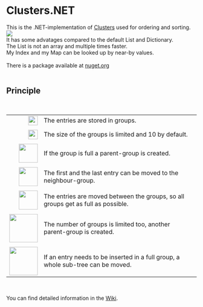 ﻿<h1>Clusters.NET</h1>

<p>
This is the .NET-implementation of
<a href="http://github.com/svenbieg/clusters">Clusters</a>
used for ordering and sorting.<br />
<img src="https://github.com/svenbieg/Clusters.NET/assets/12587394/4ea7ffb9-b870-47e7-a20f-899c64e9b1ec" /><br />
It has some advatages compared to the default List and Dictionary.<br />
The List is not an array and multiple times faster.<br />
My Index and my Map can be looked up by near-by values.<br />
<br />
There is a package available at
<a href="https://www.nuget.org/packages/Clusters">nuget.org</a>
<br />
<br />

<h2>Principle</h2>
<br />

<table>
	<tr>
		<td><img src="https://github.com/user-attachments/assets/4901aa2d-e7a3-4367-aab3-cd1a7827de4f" width="25" align="right" /></td>
		<td>The entries are stored in groups.</td>
	</tr><tr><td></td></tr><tr>
		<td><img src="https://github.com/user-attachments/assets/ad42262d-21e7-4749-a099-f22a6c61671d" width="25" align="right" /></td>
		<td>The size of the groups is limited and 10 by default.</td>
	</tr><tr><td></td></tr><tr>
		<td><img src="https://github.com/user-attachments/assets/ac228371-af19-45e8-a9f6-7758389612c5" width="50" align="right" /></td>
		<td>If the group is full a parent-group is created.</td>
	</tr><tr><td></td></tr><tr>
		<td><img src="https://github.com/user-attachments/assets/4ec67147-7d1c-40fd-9226-54c66f51f365" width="50" align="right" /></td>
		<td>The first and the last entry can be moved to the neighbour-group.</td>
	</tr><tr><td></td></tr><tr>
		<td><img src="https://github.com/user-attachments/assets/f4f968e2-2065-4979-bd5e-40edd734ef5b" width="50" align="right" /></td>
		<td>The entries are moved between the groups, so all groups get as full as possible.</td>
	</tr><tr><td></td></tr><tr>
		<td><img src="https://github.com/user-attachments/assets/523f36fd-bdfe-4978-9fff-b5975829c00e" width="75" /></td>
		<td>The number of groups is limited too, another parent-group is created.</td>
	</tr><tr><td></td></tr><tr>
		<td><img src="https://github.com/user-attachments/assets/624247eb-18b7-4247-8c56-eaccc59c2340" width="75" /></td>
		<td>If an entry needs to be inserted in a full group, a whole sub-tree can be moved.</td>
	</tr>
</table><br />

<p>
You can find detailed information in the
<a href="https://github.com/svenbieg/Clusters.NET/wiki/Home">Wiki</a>.
</p>
